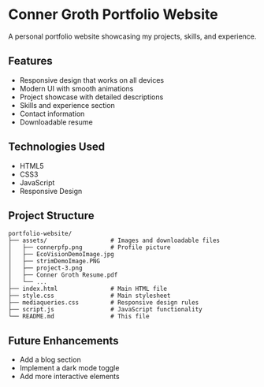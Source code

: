 # Conner Groth Portfolio Website

A personal portfolio website showcasing my projects, skills, and experience.

## Features

- Responsive design that works on all devices
- Modern UI with smooth animations
- Project showcase with detailed descriptions
- Skills and experience section
- Contact information
- Downloadable resume

## Technologies Used

- HTML5
- CSS3
- JavaScript
- Responsive Design

## Project Structure

```
portfolio-website/
├── assets/                  # Images and downloadable files
│   ├── connerpfp.png        # Profile picture
│   ├── EcoVisionDemoImage.jpg
│   ├── strimDemoImage.PNG
│   ├── project-3.png
│   ├── Conner Groth Resume.pdf
│   └── ...
├── index.html               # Main HTML file
├── style.css                # Main stylesheet
├── mediaqueries.css         # Responsive design rules
├── script.js                # JavaScript functionality
└── README.md                # This file
```

## Future Enhancements

- Add a blog section
- Implement a dark mode toggle
- Add more interactive elements

